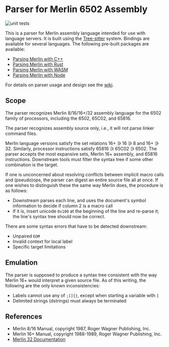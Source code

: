 Parser for Merlin 6502 Assembly
===============================

![unit tests](https://github.com/dfgordon/tree-sitter-merlin6502/actions/workflows/node.js.yml/badge.svg)

This is a parser for Merlin assembly language intended for use with language servers.  It is built using the [Tree-sitter](https://tree-sitter.github.io/tree-sitter/) system.  Bindings are available for several languages.  The following pre-built packages are available:

* [Parsing Merlin with C++](https://github.com/dfgordon/tree-sitter-merlin6502/releases)
* [Parsing Merlin with Rust](https://crates.io/crates/tree-sitter-merlin6502)
* [Parsing Merlin with WASM](https://github.com/dfgordon/tree-sitter-merlin6502/releases)
* [Parsing Merlin with Node](https://www.npmjs.com/package/tree-sitter-merlin6502)

For details on parser usage and design see the [wiki](https://github.com/dfgordon/tree-sitter-merlin6502/wiki).

Scope
-----

The parser recognizes Merlin 8/16/16+/32 assembly language for the 6502 family of processors, including the 6502, 65C02, and 65816.

The parser recognizes assembly source only, i.e., it will not parse linker command files.

Merlin language versions satisfy the set relations 16+ ∋ 16 ∋ 8 and 16+ ∋ 32.  Similarly, processor instructions satisfy 65816 ∋ 65C02 ∋ 6502.  The parser accepts the most expansive sets, Merlin 16+ assembly, and 65816 instructions.  Downstream tools must filter the syntax tree if some other combination is the target.

If one is unconcerned about resolving conflicts between implicit macro calls and (pseudo)ops, the parser can digest an entire source file all at once.  If one wishes to distinguish these the same way Merlin does, the procedure is as follows: 

* Downstream parses each line, and uses the document's symbol information to decide if column 2 is a macro call
* If it is, insert unicode `0x100` at the beginning of the line and re-parse it; the line's syntax tree should now be correct.

There are some syntax errors that have to be detected downstream:

* Unpaired `EOM`
* Invalid context for local label
* Specific target limitations

Emulation
---------

The parser is supposed to produce a syntax tree consistent with the way Merlin 16+ would interpret a given source file.  As of this writing, the following are the only known inconsistencies:

* Labels cannot use any of `;[]{}`, except when starting a variable with `]`
* Delimited strings (dstrings) must always be terminated

References
-----------
* Merlin 8/16 Manual, copyright 1987, Roger Wagner Publishing, Inc.
* Merlin 16+ Manual, copyright 1988-1989, Roger Wagner Publishing, Inc.
* [Merlin 32 Documentation](https://brutaldeluxe.fr/products/crossdevtools/merlin/)